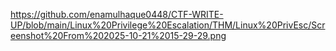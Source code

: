 
https://github.com/enamulhaque0448/CTF-WRITE-UP/blob/main/Linux%20Privilege%20Escalation/THM/Linux%20PrivEsc/Screenshot%20From%202025-10-21%2015-29-29.png
